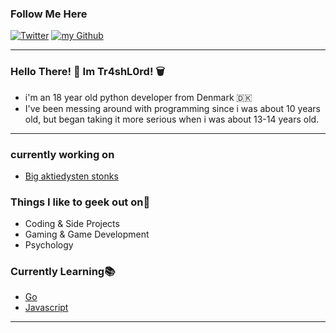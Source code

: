 ### Follow Me Here

<a href="https://twitter.com/intent/follow?screen_name=XxTr4sL0rdxX&tw_p=followbutton" target="_blank"><img alt="Twitter" src="https://img.shields.io/badge/twitter-%231DA1F2.svg?&style=for-the-badge&logo=twitter&logoColor=white" /></a>
<a href="https://github.com/Tr4shL0rd" target="_blank"><img alt="my Github" src="https://img.shields.io/github/followers/Tr4shL0rd?color=black&style=for-the-badge" /></a>

---

### Hello There! 👋 Im Tr4shL0rd! 🗑️

-   i'm an 18 year old python developer from Denmark 🇩🇰
-   I've been messing around with programming since i was about 10 years old, but began taking it more serious when i was about 13-14 years old.

---

### currently working on

-   [Big aktiedysten stonks](https://github.com/Tr4shL0rd/aktiedystenStonks) 

### Things I like to geek out on🔭

-   Coding & Side Projects
-   Gaming & Game Development
-   Psychology

### Currently Learning📚

-   [Go](https://golang.org/doc/install)
-   [Javascript](https://www.javascript.com/)

---
